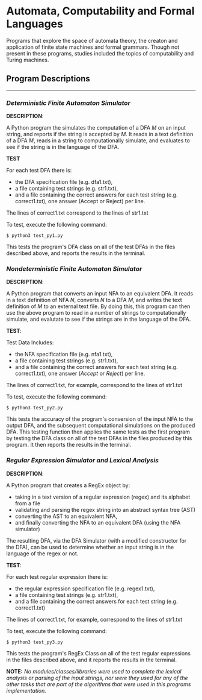# Automata, Computability and Formal Languages
Programs that explore the space of automata theory, the creaton and application of finite state machines and formal grammars. Though not present in these programs, studies included the topics of computability and Turing machines.



## Program Descriptions
---

### ***Deterministic Finite Automaton Simulator***

**DESCRIPTION**:

A Python program the simulates the computation of a DFA _M_ on an input string, and reports if the string is accepted by _M_. It reads in a text definition of a DFA _M_, reads in a string to computationally simulate, and evaluates to see if the string is in the language of the DFA. 

**TEST**

For each test DFA there is: 
* the DFA specification file (e.g. dfa1.txt),
* a file containing test strings (e.g. str1.txt),
* and a file containing the correct answers for each test string (e.g. correct1.txt), one answer (Accept or Reject) per line. 

The lines of correct1.txt correspond to the lines of str1.txt

To test, execute the following command:
    
    $ python3 test_py1.py

This tests the program's DFA class on all of the test DFAs in the files described above, and reports the results in the terminal.

### ***Nondeterministic Finite Automaton Simulator***

**DESCRIPTION**:

A Python program that converts an input NFA to an equivalent DFA. It reads in a text definition of NFA _N_, converts _N_ to a DFA _M_, and writes the text definition of _M_ to an external text file. By doing this, this program can then use the above program to read in a number of strings to computationally simulate, and evalutate to see if the strings are in the language of the DFA.

**TEST**:

Test Data Includes:

* the NFA specification file (e.g. nfa1.txt),
* a file containing test strings (e.g. str1.txt),
* and a file containing the correct answers for each test string (e.g. correct1.txt), one answer (_Accept_ or _Reject_) per line.

The lines of correct1.txt, for example, correspond to the lines of str1.txt

To test, execute the following command:
    
    $ python3 test_py2.py

This tests the accuracy of the program's conversion of the input NFA to the output DFA, and the subsequent computational simulations on the produced DFA. This testing function then applies the same tests as the first program by testing the DFA class on all of the test DFAs in the files produced by this program. It then reports the results in the terminal.

### ***Regular Expression Simulator and Lexical Analysis***

**DESCRIPTION**:

A Python program that creates a RegEx object by:
* taking in a text version of a regular expression (regex) and its alphabet from a file
* validating and parsing the regex string into an abstract syntax tree (AST)
* converting the AST to an equivalent NFA,
* and finally converting the NFA to an equivalent DFA (using the NFA simulator)

The resulting DFA, via the DFA Simulator (with a modified constructor for the DFA), can be used to determine whether an input string is in the language of the regex or not.

**TEST**:

For each test regular expression there is: 
* the regular expression specification file (e.g. regex1.txt),
* a file containing test strings (e.g. str1.txt),
* and a file containing the correct answers for each test string (e.g. correct1.txt)

The lines of correct1.txt, for example, correspond to the lines of str1.txt

To test, execute the following command:
    
    $ python3 test_py3.py

This tests the program's RegEx Class on all of the test regular expressions in the files described above, and it reports the results in the terminal. 

**NOTE:** _No modules/classes/libraries were used to complete the lexical analysis or parsing of the input strings, nor were they used for any of the other tasks that are part of the algorithms that were used in this programs implementation._
